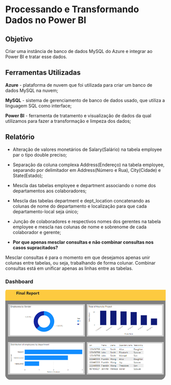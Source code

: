 # Processando e Transformando Dados no Power BI

## Objetivo
Criar uma instância de banco de dados MySQL do Azure e integrar ao Power BI e tratar esse dados.

## Ferramentas Utilizadas
**Azure** - plataforma de nuvem que foi utilizada para criar um banco de dados MySQL na nuvem;

**MySQL** - sistema de gerenciamento de banco de dados usado, que utiliza a linguagem SQL como interface;

**Power BI** - ferramenta de tratamento e visualização de dados da qual utilizamos para fazer a transformação e limpeza dos dados;

## Relatório 
- Alteração de valores monetários de Salary(Salário) na tabela employee par o tipo double preciso;

- Separação da coluna complexa Address(Endereço) na tabela employee, separando por delimitador em Address(Número e Rua), City(Cidade) e State(Estado);

- Mescla das tabelas employee e department associando o nome dos departamentos aos colaboradores;

- Mescla das tabelas department e dept_location concatenando as colunas de nome do departamento e localização para que cada departamento-local seja único;

- Junção de colaboradores e respectivos nomes dos gerentes na tabela employee e mescla nas colunas de nome e sobrenome de cada colaborador e gerente;

- **Por que apenas mesclar consultas e não combinar consultas nos casos supracitados?**

Mesclar consultas é para o momento em que desejamos apenas unir colunas entre tabelas, ou seja, trabalhando de forma colunar. Combinar consultas está em unificar apenas as linhas entre as tabelas.

### Dashboard
<img src="Image/dashboard.png">
